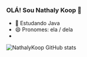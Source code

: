 ### OLÁ! Sou Nathaly Koop 👋

- 🌱 Estudando Java 
- 😄 Pronomes: ela / dela
- </div>
![NathalyKoop GitHub stats](https://github-readme-stats.vercel.app/api?username=NathalyKoop&show_icons=true&theme=radical)
